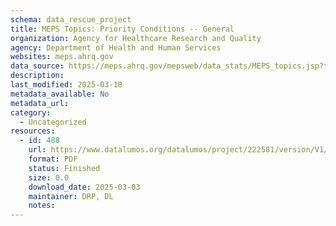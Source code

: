 ```yaml
---
schema: data_rescue_project 
title: MEPS Topics: Priority Conditions -- General
organization: Agency for Healthcare Research and Quality
agency: Department of Health and Human Services
websites: meps.ahrq.gov
data_source: https://meps.ahrq.gov/mepsweb/data_stats/MEPS_topics.jsp?topicid=41Z-1
description: 
last_modified: 2025-03-18
metadata_available: No
metadata_url: 
category:
  - Uncategorized
resources:
  - id: 488
    url: https://www.datalumos.org/datalumos/project/222581/version/V1/view
    format: PDF
    status: Finished
    size: 0.0
    download_date: 2025-03-03
    maintainer: DRP, DL
    notes: 
---
```

